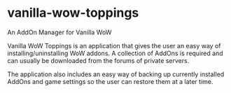 # vanilla-wow-toppings
An AddOn Manager for Vanilla WoW

Vanilla WoW Toppings is an application that gives the user an easy way of installing/uninstalling WoW addons. A collection of AddOns is required and can usually be downloaded from the forums of private servers.

The application also includes an easy way of backing up currently installed AddOns and game settings so the user can restore them at a later time.
